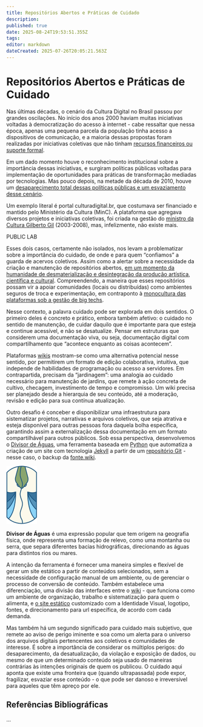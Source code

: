 ```yaml
---
title: Repositórios Abertos e Práticas de Cuidado
description: 
published: true
date: 2025-08-24T19:53:51.355Z
tags: 
editor: markdown
dateCreated: 2025-07-26T20:05:21.563Z
---
```


# Repositórios Abertos e Práticas de Cuidado

Nas últimas décadas, o cenário da Cultura Digital no Brasil passou por grandes oscilações. No início dos anos 2000 haviam muitas iniciativas voltadas à democratização do acesso à internet - cabe ressaltar que nessa época, apenas uma pequena parcela da população tinha acesso a dispositivos de comunicação, e a maioria dessas propostas foram realizadas por iniciativas coletivas que não tinham [recursos financeiros ou suporte formal](https://archive.org/details/cadernos-submidiaticos-07/page/n5/mode/2up).

Em um dado momento houve o reconhecimento institucional sobre a importância dessas iniciativas, e surgiram políticas públicas voltadas para implementação de oportunidades para práticas de transformação mediadas por tecnologias. Mas pouco depois, na metade da década de 2010, houve um [desaparecimento total dessas políticas públicas e um esvaziamento desse cenário](https://archive.org/details/ID21_0-5/page/n21/mode/2up).

Um exemplo literal é portal culturadigital.br, que costumava ser financiado e mantido pelo Ministério da Cultura (MinC). A plataforma que agregava diversos projetos e iniciativas coletivas, foi criada na gestão do [ministro da Cultura Gilberto Gil](https://www.youtube.com/watch?v=ZUpmI7n5fps) (2003-2008), mas, infelizmente, não existe mais.

PUBLIC LAB

Esses dois casos, certamente não isolados, nos levam a problematizar sobre a importância do cuidado, de onde e para quem “confiamos” a guarda de acervos coletivos. Assim como a alertar sobre a necessidade da criação e manutenção de repositórios abertos, [em um momento da humanidade de desmaterialização e desintegração da produção artística, científica e cultural](https://www.researchgate.net/publication/355046424_The_Big_Techification_of_Everything). Compreendendo, a maneira que esses repositórios possam vir a apoiar comunidades (locais ou distribuídas) como ambientes seguros de troca e experimentação, em contraponto à [monocultura das plataformas sob a gestão de big techs](https://www.noemamag.com/we-need-to-rewild-the-internet/).

Nesse contexto, a palavra cuidado pode ser explorada em dois sentidos. O primeiro deles é concreto e prático, embora também afetivo: o cuidado no sentido de manutenção, de cuidar daquilo que é importante para que esteja e continue acessível, e não se desatualize. Pensar em estruturas que considerem uma documentação viva, ou seja, documentação digital com compartilhamento que “acontece enquanto as coisas acontecem”.

Plataformas [wikis](https://pt.wikiversity.org/wiki/Ajuda:O_que_%C3%A9_uma_Wiki%3F) mostram-se como uma alternativa potencial nesse sentido, por permitirem um formato de edição colaborativa, intuitiva, que independe de habilidades de programação ou acesso a servidores. Em contrapartida, precisam da “jardinagem”: uma analogia ao cuidado necessário para manutenção de jardins, que remete à ação concreta de cultivo, checagem, investimento de tempo e compromisso. Um wiki precisa ser planejado desde a hierarquia de seu conteúdo, até a moderação, revisão e edição para sua contínua atualização. 

Outro desafio é conceber e disponibilizar uma infraestrutura para sistematizar projetos, narrativas e arquivos coletivos, que seja atrativa e esteja disponível para outras pessoas fora daquela bolha específica, garantindo assim a externalização dessa documentação em um formato compartilhável para outros públicos. Sob essa perspectiva, desenvolvemos o [Divisor de Águas](https://fonte.wiki/projetos/divisor), uma ferramenta baseada em [Python](https://www.python.org/) que automatiza a criação de um site com tecnologia [Jekyll](https://jekyllrb.com/) a partir de um [repositório Git](https://git-scm.com/book/pt-br/v2/Fundamentos-de-Git-Obtendo-um-Reposit%C3%B3rio-Git) - nesse caso, o backup da [fonte.wiki](https://fonte.wiki/).

![divisor.png](/projetos/maedagua/divisor.png)

**Divisor de Águas** é uma expressão popular que tem origem na geografia física, onde representa uma formação de relevo, como uma montanha ou serra, que separa diferentes bacias hidrográficas, direcionando as águas para distintos rios ou mares.

A intenção da ferramenta é fornecer uma maneira simples e flexível de gerar um site estático a partir de conteúdos selecionados, sem a necessidade de configuração manual de um ambiente, ou de gerenciar o processo de conversão de conteúdo. Também estabelece uma diferenciação, uma divisão das interfaces entre o [wiki](https://fonte.wiki/pt-br/projetos/maedagua) - que funciona como um ambiente de organização, trabalho e sistematização para quem o alimenta, e [o site estático](https://maedagua.fonte.wiki/) customizado com a Identidade Visual, logotipo, fontes, e direcionamento para url específica, de acordo com cada demanda.

Mas também há um segundo significado para cuidado mais subjetivo, que remete ao aviso de perigo iminente e soa como um alerta para o universo dos arquivos digitais pertencentes aos coletivos e comunidades de interesse. É sobre a importância de considerar os múltiplos perigos: do desaparecimento, da desatualização, da violação e exposição de dados, ou mesmo de que um determinado conteúdo seja usado de maneiras contrárias às intenções originais de quem os publicou. O cuidado aqui aponta que existe uma fronteira que (quando ultrapassada) pode expor, fragilizar, esvaziar esse conteúdo - o que pode ser danoso e irreversível para aqueles que têm apreço por ele.


## Referências Bibliográficas
...